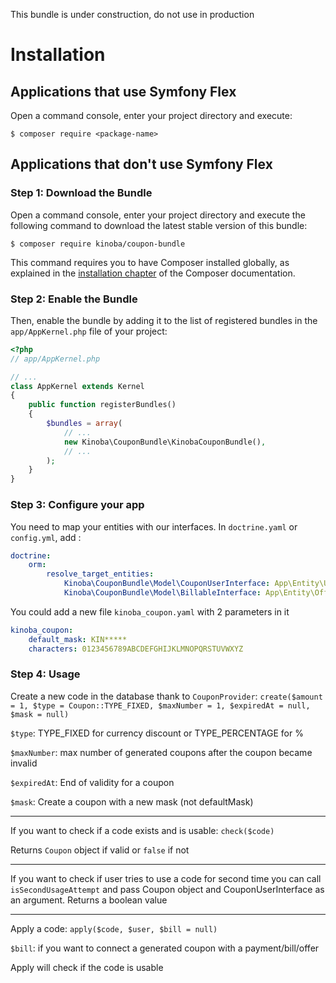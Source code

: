 This bundle is under construction, do not use in production

Installation
============

Applications that use Symfony Flex
----------------------------------

Open a command console, enter your project directory and execute:

```console
$ composer require <package-name>
```

Applications that don't use Symfony Flex
----------------------------------------

### Step 1: Download the Bundle

Open a command console, enter your project directory and execute the
following command to download the latest stable version of this bundle:

```console
$ composer require kinoba/coupon-bundle
```

This command requires you to have Composer installed globally, as explained
in the [installation chapter](https://getcomposer.org/doc/00-intro.md)
of the Composer documentation.

### Step 2: Enable the Bundle

Then, enable the bundle by adding it to the list of registered bundles
in the `app/AppKernel.php` file of your project:

```php
<?php
// app/AppKernel.php

// ...
class AppKernel extends Kernel
{
    public function registerBundles()
    {
        $bundles = array(
            // ...
            new Kinoba\CouponBundle\KinobaCouponBundle(),
            // ...
        );
    }
}
```

### Step 3: Configure your app

You need to map your entities with our interfaces.
In `doctrine.yaml` or `config.yml`, add :
```yaml
doctrine:
    orm:
        resolve_target_entities:
            Kinoba\CouponBundle\Model\CouponUserInterface: App\Entity\User
            Kinoba\CouponBundle\Model\BillableInterface: App\Entity\Offer
```

You could add a new file `kinoba_coupon.yaml` with 2 parameters in it
```yaml
kinoba_coupon:
    default_mask: KIN*****
    characters: 0123456789ABCDEFGHIJKLMNOPQRSTUVWXYZ
```


### Step 4: Usage

Create a new code in the database thank to `CouponProvider`:
`create($amount = 1, $type = Coupon::TYPE_FIXED, $maxNumber = 1, $expiredAt = null, $mask = null)`

`$type`: TYPE_FIXED for currency discount or TYPE_PERCENTAGE for %

`$maxNumber`: max number of generated coupons after the coupon became invalid

`$expiredAt`: End of validity for a coupon

`$mask`: Create a coupon with a new mask (not defaultMask)

---

If you want to check if a code exists and is usable:
`check($code)`

Returns `Coupon` object if valid or `false` if not

---

If you want to check if user tries to use a code for second time you can call `isSecondUsageAttempt` and pass
Coupon object and CouponUserInterface as an argument.
Returns a boolean value

---

Apply a code:
`apply($code, $user, $bill = null)`

`$bill`: if you want to connect a generated coupon with a payment/bill/offer

Apply will check if the code is usable
